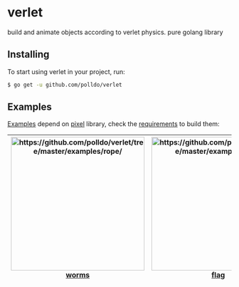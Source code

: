 # verlet
build and animate objects according to verlet physics. pure golang library

## Installing

To start using verlet in your project, run:

```sh
$ go get -u github.com/polldo/verlet
```

## Examples

[Examples](https://github.com/polldo/verlet/tree/master/examples) depend on [pixel](https://github.com/faiface/pixel) library, check the [requirements](https://github.com/faiface/pixel#requirements) to build them:

| <img src="https://user-images.githubusercontent.com/17302582/132136400-5867aa82-62e1-4c82-877b-965bacf11952.gif" width="300" alt="https://github.com/polldo/verlet/tree/master/examples/rope/"/> <a href="https://github.com/polldo/verlet/tree/master/examples/worms"> worms </a>         | <img src="https://user-images.githubusercontent.com/17302582/132136518-579bdcde-2cf0-456d-a787-1007a245383c.gif" width="300" alt="https://github.com/polldo/verlet/tree/master/examples/flag/"/> <a href="https://github.com/polldo/verlet/tree/master/examples/flag"> flag </a> | <img src="https://user-images.githubusercontent.com/17302582/132136563-848d8f42-9d6e-4872-954f-193570466b1a.gif" width="300" alt="https://github.com/polldo/verlet/tree/master/examples/rope/"/> <a href="https://github.com/polldo/verlet/tree/master/examples/rope"> rope </a>  |
|-------------------|-------------------|-------------------|

